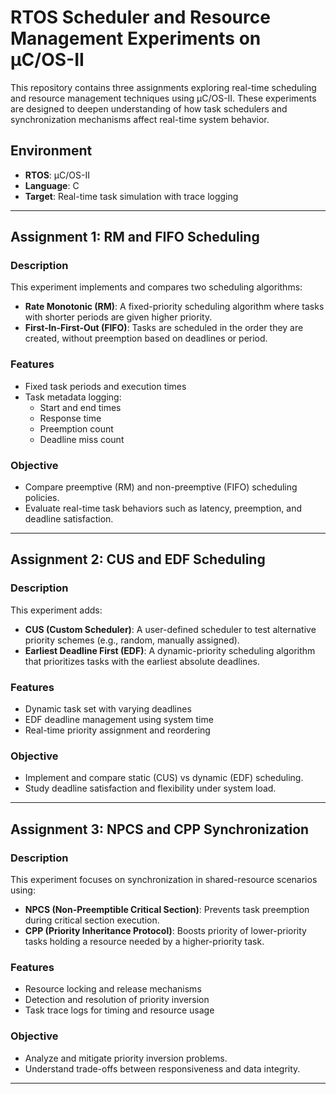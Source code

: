 # RTOS Scheduler and Resource Management Experiments on μC/OS-II

This repository contains three assignments exploring real-time scheduling and resource management techniques using μC/OS-II. These experiments are designed to deepen understanding of how task schedulers and synchronization mechanisms affect real-time system behavior.

## Environment

- **RTOS**: μC/OS-II
- **Language**: C
- **Target**: Real-time task simulation with trace logging

---

## Assignment 1: RM and FIFO Scheduling

### Description

This experiment implements and compares two scheduling algorithms:

- **Rate Monotonic (RM)**: A fixed-priority scheduling algorithm where tasks with shorter periods are given higher priority.
- **First-In-First-Out (FIFO)**: Tasks are scheduled in the order they are created, without preemption based on deadlines or period.

### Features

- Fixed task periods and execution times
- Task metadata logging:
  - Start and end times
  - Response time
  - Preemption count
  - Deadline miss count

### Objective

- Compare preemptive (RM) and non-preemptive (FIFO) scheduling policies.
- Evaluate real-time task behaviors such as latency, preemption, and deadline satisfaction.

---

## Assignment 2: CUS and EDF Scheduling

### Description

This experiment adds:

- **CUS (Custom Scheduler)**: A user-defined scheduler to test alternative priority schemes (e.g., random, manually assigned).
- **Earliest Deadline First (EDF)**: A dynamic-priority scheduling algorithm that prioritizes tasks with the earliest absolute deadlines.

### Features

- Dynamic task set with varying deadlines
- EDF deadline management using system time
- Real-time priority assignment and reordering

### Objective

- Implement and compare static (CUS) vs dynamic (EDF) scheduling.
- Study deadline satisfaction and flexibility under system load.

---

## Assignment 3: NPCS and CPP Synchronization

### Description

This experiment focuses on synchronization in shared-resource scenarios using:

- **NPCS (Non-Preemptible Critical Section)**: Prevents task preemption during critical section execution.
- **CPP (Priority Inheritance Protocol)**: Boosts priority of lower-priority tasks holding a resource needed by a higher-priority task.

### Features

- Resource locking and release mechanisms
- Detection and resolution of priority inversion
- Task trace logs for timing and resource usage

### Objective

- Analyze and mitigate priority inversion problems.
- Understand trade-offs between responsiveness and data integrity.

---